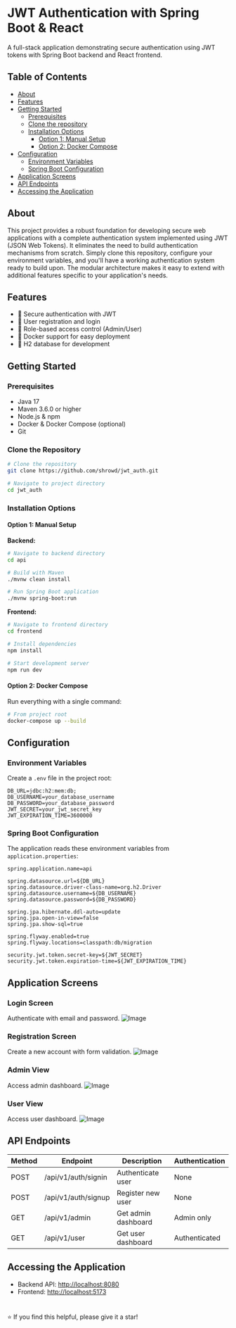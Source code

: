 # JWT Authentication with Spring Boot & React

A full-stack application demonstrating secure authentication using JWT tokens with Spring Boot backend and React frontend.

## Table of Contents

- [About](#about)
- [Features](#features)
- [Getting Started](#getting-started)
  - [Prerequisites](#prerequisites)
  - [Clone the repository](#clone-the-repository)
  - [Installation Options](#installation-options)
    - [Option 1: Manual Setup](#option-1-manual-setup)
    - [Option 2: Docker Compose](#option-2-docker-compose)
- [Configuration](#configuration)
  - [Environment Variables](#environment-variables)
  - [Spring Boot Configuration](#spring-boot-configuration)
- [Application Screens](#application-screens)
- [API Endpoints](#api-endpoints)
- [Accessing the Application](#accessing-the-application)

## About

This project provides a robust foundation for developing secure web applications with a complete authentication system implemented using JWT (JSON Web Tokens). It eliminates the need to build authentication mechanisms from scratch. Simply clone this repository, configure your environment variables, and you'll have a working authentication system ready to build upon. The modular architecture makes it easy to extend with additional features specific to your application's needs.
  
## Features

- 🔐 Secure authentication with JWT
- 👥 User registration and login
- 🔑 Role-based access control (Admin/User)
- 🐳 Docker support for easy deployment
- 🧪 H2 database for development

## Getting Started

### Prerequisites

- Java 17
- Maven 3.6.0 or higher
- Node.js & npm
- Docker & Docker Compose (optional)
- Git

### Clone the Repository
```bash
# Clone the repository
git clone https://github.com/shrowd/jwt_auth.git

# Navigate to project directory
cd jwt_auth
```

### Installation Options

#### Option 1: Manual Setup

**Backend:**

```bash
# Navigate to backend directory
cd api

# Build with Maven
./mvnw clean install

# Run Spring Boot application
./mvnw spring-boot:run
```

**Frontend:**

```bash
# Navigate to frontend directory
cd frontend

# Install dependencies
npm install

# Start development server
npm run dev
```

#### Option 2: Docker Compose

Run everything with a single command:

```bash
# From project root
docker-compose up --build
```

## Configuration

### Environment Variables

Create a `.env` file in the project root:

```
DB_URL=jdbc:h2:mem:db;
DB_USERNAME=your_database_username
DB_PASSWORD=your_database_password
JWT_SECRET=your_jwt_secret_key
JWT_EXPIRATION_TIME=3600000
```

### Spring Boot Configuration

The application reads these environment variables from `application.properties`:

```properties
spring.application.name=api

spring.datasource.url=${DB_URL}
spring.datasource.driver-class-name=org.h2.Driver
spring.datasource.username=${DB_USERNAME}
spring.datasource.password=${DB_PASSWORD}

spring.jpa.hibernate.ddl-auto=update
spring.jpa.open-in-view=false
spring.jpa.show-sql=true

spring.flyway.enabled=true
spring.flyway.locations=classpath:db/migration

security.jwt.token.secret-key=${JWT_SECRET}
security.jwt.token.expiration-time=${JWT_EXPIRATION_TIME}
```

## Application Screens

### Login Screen
Authenticate with email and password.
![Image](https://github.com/user-attachments/assets/2ef7df31-e065-490e-8c85-b67158f48cc2)

### Registration Screen
Create a new account with form validation.
![Image](https://github.com/user-attachments/assets/4f32c79d-7334-4272-895c-885012317be8)

### Admin View
Access admin dashboard.
![Image](https://github.com/user-attachments/assets/bdd33b96-50b6-4750-921c-ee34984b00fb)

### User View
Access user dashboard.
![Image](https://github.com/user-attachments/assets/3a570c21-6db7-4cca-b96b-9e161e4633db)

## API Endpoints

| Method | Endpoint | Description | Authentication |
|--------|----------|-------------|----------------|
| POST   | /api/v1/auth/signin | Authenticate user | None |
| POST   | /api/v1/auth/signup | Register new user | None |
| GET    | /api/v1/admin | Get admin dashboard | Admin only |
| GET    | /api/v1/user | Get user dashboard | Authenticated |

## Accessing the Application

- Backend API: [http://localhost:8080](http://localhost:8080)
- Frontend: [http://localhost:5173](http://localhost:5173)

#
⭐️ If you find this helpful, please give it a star!
